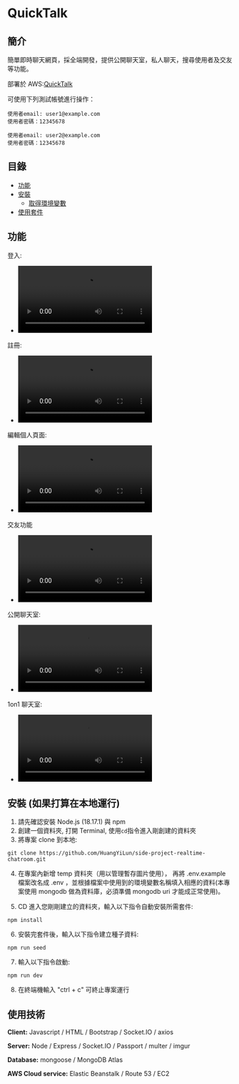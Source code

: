 # QuickTalk

## 簡介

簡單即時聊天網頁，採全端開發，提供公開聊天室，私人聊天，搜尋使用者及交友等功能。

部署於 AWS:[QuickTalk](https://www.quicktalk.xyz/)

可使用下列測試帳號進行操作：

```
使用者email: user1@example.com
使用者密碼：12345678
```
```
使用者email: user2@example.com
使用者密碼：12345678
```

## 目錄

- [功能](#功能)
- [安裝](#安裝)
  - [取得環境變數](#取得環境變數)
- [使用套件](#使用套件)

## 功能

登入:
- <video src=https://github.com/HuangYiLun/side-project-realtime-chatroom/assets/38514183/615b58a4-d400-48a7-a668-1d60134ab5f5>
   Sorry, your browser doesn't support embedded videos.
</video>

註冊:
- <video src=https://github.com/HuangYiLun/side-project-realtime-chatroom/assets/38514183/caf26257-9ae7-4625-9937-9f88cf5497e3>
   Sorry, your browser doesn't support embedded videos.
</video>

編輯個人頁面:
- <video src=https://github.com/HuangYiLun/side-project-realtime-chatroom/assets/38514183/ffe8d6a5-bf42-41de-8543-92dcf9c4188f>
   Sorry, your browser doesn't support embedded videos.
</video>

交友功能
- <video src=https://github.com/HuangYiLun/side-project-realtime-chatroom/assets/38514183/aa0528e1-41a6-47b1-a9dc-911e1d6102db>
   Sorry, your browser doesn't support embedded videos.
</video>

公開聊天室:
- <video src=https://github.com/HuangYiLun/side-project-realtime-chatroom/assets/38514183/0377bc59-1e34-4b90-8284-8ad9e9baa0db>
   Sorry, your browser doesn't support embedded videos.
</video>

1on1 聊天室:
- <video src=https://github.com/HuangYiLun/side-project-realtime-chatroom/assets/38514183/5923a2eb-04ec-493c-8838-3fda84614300>
   Sorry, your browser doesn't support embedded videos.
</video>

## 安裝 (如果打算在本地運行)

1. 請先確認安裝 Node.js (18.17.1) 與 npm
2. 創建一個資料夾, 打開 Terminal, 使用`cd`指令進入剛創建的資料夾
3. 將專案 clone 到本地:

```
git clone https://github.com/HuangYiLun/side-project-realtime-chatroom.git
```

4. 在專案內新增 temp 資料夾（用以管理暫存圖片使用）， 再將 .env.example 檔案改名成 .env ，並根據檔案中使用到的環境變數名稱填入相應的資料(本專案使用 mongodb 做為資料庫，必須準備 mongodb uri 才能成正常使用)。

5. CD 進入您剛剛建立的資料夾，輸入以下指令自動安裝所需套件:

```
npm install
```

6. 安裝完套件後，輸入以下指令建立種子資料:

```
npm run seed
```

7. 輸入以下指令啟動:

```
npm run dev
```

8. 在終端機輸入 "ctrl + c" 可終止專案運行

## 使用技術
**Client:**  Javascript / HTML / Bootstrap / Socket.IO / axios

**Server:** Node / Express / Socket.IO / Passport / multer / imgur

**Database:** mongoose / MongoDB Atlas

**AWS Cloud service:** Elastic Beanstalk / Route 53 / EC2
